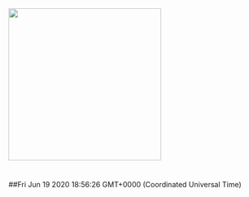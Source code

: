 <img width="300px" src="https://sickrage.ca/img/logo-stacked.png" />

# 

##Fri Jun 19 2020 18:56:26 GMT+0000 (Coordinated Universal Time)


